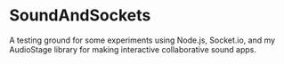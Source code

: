 SoundAndSockets
===============

A testing ground for some experiments using Node.js, Socket.io, and my AudioStage library for making interactive collaborative sound apps.
